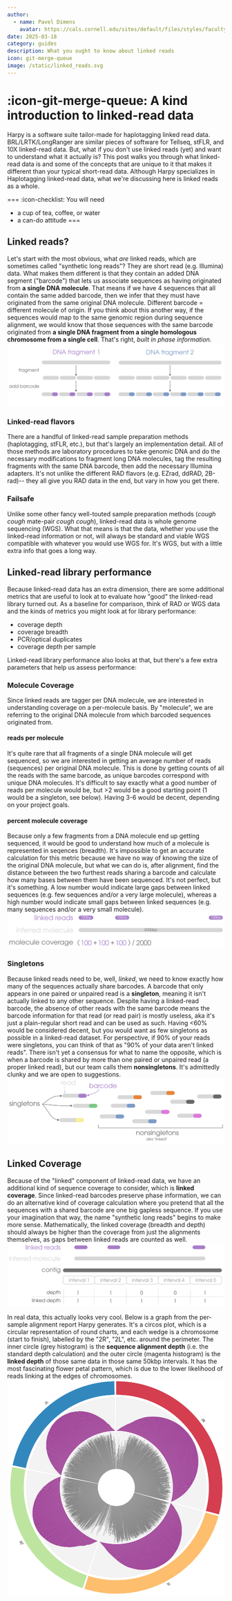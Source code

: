 ```yaml
---
author: 
  - name: Pavel Dimens
    avatar: https://cals.cornell.edu/sites/default/files/styles/faculty/public/2024-09/afs-headshot-high-res-2cropped_0.jpg
date: 2025-03-18
category: guides
description: What you ought to know about linked reads
icon: git-merge-queue
image: /static/linked_reads.svg
---
```


# :icon-git-merge-queue: A kind introduction to linked-read data
Harpy is a software suite tailor-made for haplotagging linked read data. BRL/LRTK/LongRanger are similar pieces of software for Tellseq, stFLR, and 10X linked-read
data. But, what if you don't use linked reads (yet) and want to understand what it actually is? This post walks you through what linked-read data is and some 
of the concepts that are unique to it that makes it different than your typical short-read data. Although Harpy specializes in Haplotagging linked-read data,
what we're discussing here is linked reads as a whole.

===  :icon-checklist: You will need
- a cup of tea, coffee, or water
- a can-do attitude
===

## Linked reads?
Let's start with the most obvious, what _are_ linked reads, which are sometimes called "synthetic long reads"? They are short read (e.g. Illumina) data. What makes them different is that they contain an added DNA segment ("barcode") that lets us associate sequences as having originated from **a single DNA molecule**. That means if we have 4 sequences that all contain the same added barcode,
then we infer that they must have originated from the same original DNA molecule. Different barcode = different molecule of origin. If you think about this another way,
if the sequences would map to the same genomic region during sequence alignment, we would know that those sequences with the same barcode originated from 
**a single DNA fragment from a single homologous chromosome from a single cell**. That's right, _built in phase information_.
![simplified overview of linked reads](/static/linked_reads.svg)

### Linked-read flavors
There are a handful of linked-read sample preparation methods (haplotagging, stFLR, etc.), but that's largely an implementation detail. All of those methods are
laboratory procedures to take genomic DNA and do the necessary modifications to fragment long DNA molecules, tag the resulting fragments with the same
DNA barcode, then add the necessary Illumina adapters. It's not unlike the different RAD flavors (e.g. EZrad, ddRAD, 2B-rad)-- they all give you RAD data in the end,
but vary in how you get there.

### Failsafe
Unlike some other fancy well-touted sample preparation methods (_cough cough_ mate-pair _cough cough_), linked-read data is whole genome sequencing (WGS).
What that means is that the data, whether you use the linked-read information or not, will always be standard and viable WGS compatible with whatever you
would use WGS for. It's WGS, but with a little extra info that goes a long way.

## Linked-read library performance
Because linked-read data has an extra dimension, there are some additional metrics that are useful to look at to evaluate how "good" the linked-read library
turned out. As a baseline for comparison, think of RAD or WGS data and the kinds of metrics you might look at for library performance:
- coverage depth
- coverage breadth
- PCR/optical duplicates
- coverage depth per sample

Linked-read library performance also looks at that, but there's a few extra parameters that help us assess performance:

### Molecule Coverage
Since linked reads are tagger per DNA molecule, we are interested in understanding coverage on a per-molecule basis. By "molecule", we are referring
to the original DNA molecule from which barcoded sequences originated from.

#### reads per molecule
It's quite rare that all fragments of a single DNA molecule will get sequenced, so we are interested in getting an average number of
reads (sequences) per original DNA molecule. This is done by getting counts of all the reads with the same barcode, as unique barcodes
correspond with unique DNA molecules. It's difficult to say exactly what a good number of reads per molecule would be, but >2 would be
a good starting point (1 would be a singleton, see below). Having 3-6 would be decent, depending on your project goals.

#### percent molecule coverage
Because only a few fragments from a DNA molecule end up getting sequenced, it would be good to understand how much of a molecule is represented
in seqences (breadth). It's impossible to get an accurate calculation for this metric because we have no way of knowing the size of the original
DNA molecule, but what we can do is, after alignment, find the distance between the two furthest reads sharing a barcode and calculate how many
bases between them have been sequenced. It's not perfect, but it's something. A low number would indicate large gaps between linked sequences
(e.g. few sequences and/or a very large molecule), whereas a high number would indicate small gaps between linked sequences (e.g. many sequences and/or 
a very small molecule).
![molecule coverage example for 3 linked-reads sharing the same barcode](/static/molecule_coverage.svg)

### Singletons
Because linked reads need to be, well, _linked_, we need to know exactly how many of the sequences actually share barcodes. A barcode that only appears
in one paired or unpaired read is a **singleton**, meaning it isn't actually linked to any other sequence. Despite having a linked-read barcode, the
absence of other reads with the same barcode means the barcode information for that read (or read pair) is mostly useless, aka it's just a plain-regular
short read and can be used as such. Having <60% would be considered decent, but you would want as few singletons as possible in a linked-read dataset. For
perspective, if 90% of your reads were singletons, you can think of that as "90% of your data aren't linked reads". There isn't yet a consensus for what
to name the opposite, which is when a barcode is shared by more than one paired or unpaired read (a proper linked read), but our team calls them **nonsingletons**.
It's admittedly clunky and we are open to suggestions.
![singletons and nonsingletons](/static/linked_singletons.svg)

## Linked Coverage
Because of the "linked" component of linked-read data, we have an additional kind of sequence coverage
to consider, which is **linked coverage**. Since linked-read barcodes preserve phase information, we can do an alternative kind of
coverage calculation where you pretend that all the sequences with a shared barcode are one big gapless sequence. If you use your imagination
that way, the name "synthetic long reads" begins to make more sense. Mathematically, the linked coverage (breadth and depth) should always be higher
than the coverage from just the alignments themselves, as gaps between linked reads are counted as well.
![linked depth](/static/linked_depth.svg)

In real data, this actually looks very cool. Below is a graph from the per-sample alignment report Harpy generates. It's a circos plot,
which is a circular representation of round charts, and each wedge is a chromosome (start to finish), labelled by the "2R", "2L", etc. around
the perimeter. The inner circle (grey histogram) is the **sequence alignment depth** (i.e. the standard depth calculation) and the outer circle (magenta histogram)
is the **linked depth** of those same data in those same 50kbp intervals. It has the most fascinating flower petal pattern, which
is due to the lower likelihood of reads linking at the edges of chromosomes.
![linked depth in real data](/static/linked_depth_example.png)
